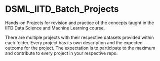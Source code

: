 # DSML_IITD_Batch_Projects
Hands-on Projects for revision and practice of the concepts taught in the IITD Data Science and Machine Learning course.

There are multiple projects with their respective datasets provided within each folder. Every project has its own description and the expected outcome for the project. The expectation is to participate to the maximum and contribute to every project in your respective repo.